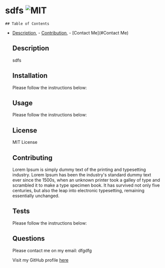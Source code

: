 # sdfs ![MIT](https://img.shields.io/badge/MIT-License-green)

    ## Table of Contents
    
  - [Description](#Description), - [Contribution](#Contribution), - [Contact Me](#Contact Me)
    ## Description
    
    sdfs
    
    ## Installation
    
    Please follow the instructions below:
    
  
    
    ## Usage
    
    Please follow the instructions below:
    

    
    ## License
    
    MIT License
    
    ## Contributing
    
    Lorem Ipsum is simply dummy text of the printing and typesetting industry. Lorem Ipsum has been the industry's standard dummy text ever since the 1500s, when an unknown printer took a galley of type and scrambled it to make a type specimen book. It has survived not only five centuries, but also the leap into electronic typesetting, remaining essentially unchanged.
    
    ## Tests
    
    Please follow the instructions below:
    
    
    
    ## Questions
    
    Please contact me on my email: dfgdfg
    
    Visit my GitHub profile [here](https://github.com/dfgdffg)
    